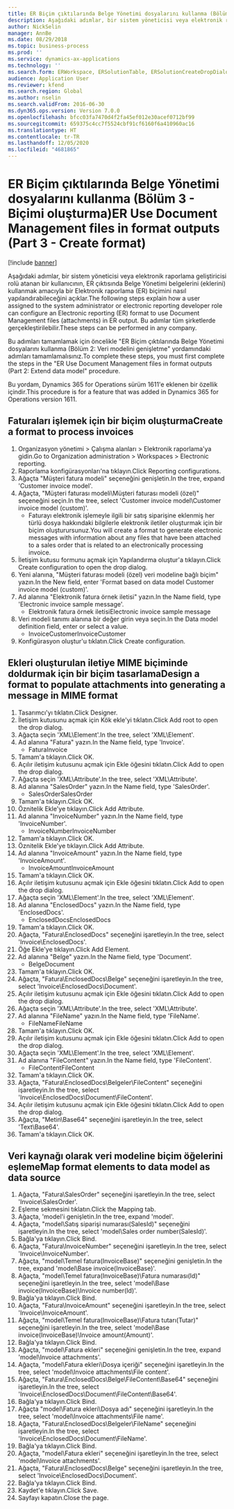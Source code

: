 ```yaml
---
title: ER Biçim çıktılarında Belge Yönetimi dosyalarını kullanma (Bölüm 3 - Biçimi oluşturma)
description: Aşağıdaki adımlar, bir sistem yöneticisi veya elektronik raporlama geliştiricisi rolü atanan bir kullanıcının, ER çıktısında Belge Yönetimi belgelerini kullanmak amacıyla bir Elektronik raporlama biçimini nasıl yapılandırabileceğini açıklar.
author: NickSelin
manager: AnnBe
ms.date: 08/29/2018
ms.topic: business-process
ms.prod: ''
ms.service: dynamics-ax-applications
ms.technology: ''
ms.search.form: ERWorkspace, ERSolutionTable, ERSolutionCreateDropDialog, EROperationDesigner, ERComponentTypeDropDialog
audience: Application User
ms.reviewer: kfend
ms.search.region: Global
ms.author: nselin
ms.search.validFrom: 2016-06-30
ms.dyn365.ops.version: Version 7.0.0
ms.openlocfilehash: bfcc03fa7470d4f2fa45ef012e30acef0712bf99
ms.sourcegitcommit: 659375c4cc7f5524cbf91cf6160f6a410960ac16
ms.translationtype: HT
ms.contentlocale: tr-TR
ms.lasthandoff: 12/05/2020
ms.locfileid: "4681865"
---
```

# <a name="er-use-document-management-files-in-format-outputs-part-3---create-format"></a><span data-ttu-id="7c52c-103">ER Biçim çıktılarında Belge Yönetimi dosyalarını kullanma (Bölüm 3 - Biçimi oluşturma)</span><span class="sxs-lookup"><span data-stu-id="7c52c-103">ER Use Document Management files in format outputs (Part 3 - Create format)</span></span>

[!include [banner](../../includes/banner.md)]

<span data-ttu-id="7c52c-104">Aşağıdaki adımlar, bir sistem yöneticisi veya elektronik raporlama geliştiricisi rolü atanan bir kullanıcının, ER çıktısında Belge Yönetimi belgelerini (eklerini) kullanmak amacıyla bir Elektronik raporlama (ER) biçimini nasıl yapılandırabileceğini açıklar.</span><span class="sxs-lookup"><span data-stu-id="7c52c-104">The following steps explain how a user assigned to the system administrator or electronic reporting developer role can configure an Electronic reporting (ER) format to use Document Management files (attachments) in ER output.</span></span> <span data-ttu-id="7c52c-105">Bu adımlar tüm şirketlerde gerçekleştirilebilir.</span><span class="sxs-lookup"><span data-stu-id="7c52c-105">These steps can be performed in any company.</span></span>

<span data-ttu-id="7c52c-106">Bu adımları tamamlamak için öncelikle "ER Biçim çıktılarında Belge Yönetimi dosyalarını kullanma (Bölüm 2: Veri modelini genişletme" yordamındaki adımları tamamlamalısınız.</span><span class="sxs-lookup"><span data-stu-id="7c52c-106">To complete these steps, you must first complete the steps in the "ER Use Document Management files in format outputs (Part 2: Extend data model" procedure.</span></span>

<span data-ttu-id="7c52c-107">Bu yordam, Dynamics 365 for Operations sürüm 1611'e eklenen bir özellik içindir.</span><span class="sxs-lookup"><span data-stu-id="7c52c-107">This procedure is for a feature that was added in Dynamics 365 for Operations version 1611.</span></span>


## <a name="create-a-format-to-process-invoices"></a><span data-ttu-id="7c52c-108">Faturaları işlemek için bir biçim oluşturma</span><span class="sxs-lookup"><span data-stu-id="7c52c-108">Create a format to process invoices</span></span>
1. <span data-ttu-id="7c52c-109">Organizasyon yönetimi > Çalışma alanları > Elektronik raporlama'ya gidin.</span><span class="sxs-lookup"><span data-stu-id="7c52c-109">Go to Organization administration > Workspaces > Electronic reporting.</span></span>
2. <span data-ttu-id="7c52c-110">Raporlama konfigürasyonları'na tıklayın.</span><span class="sxs-lookup"><span data-stu-id="7c52c-110">Click Reporting configurations.</span></span>
3. <span data-ttu-id="7c52c-111">Ağaçta "Müşteri fatura modeli" seçeneğini genişletin.</span><span class="sxs-lookup"><span data-stu-id="7c52c-111">In the tree, expand 'Customer invoice model'.</span></span>
4. <span data-ttu-id="7c52c-112">Ağaçta, "Müşteri faturası modeli\Müşteri faturası modeli (özel)" seçeneğini seçin.</span><span class="sxs-lookup"><span data-stu-id="7c52c-112">In the tree, select 'Customer invoice model\Customer invoice model (custom)'.</span></span>
    * <span data-ttu-id="7c52c-113">Faturayı elektronik işlemeyle ilgili bir satış siparişine eklenmiş her türlü dosya hakkındaki bilgilerle elektronik iletiler oluşturmak için bir biçim oluşturursunuz.</span><span class="sxs-lookup"><span data-stu-id="7c52c-113">You will create a format to generate electronic messages with information about any files that have been attached to a sales order that is related to an electronically processing invoice.</span></span>  
5. <span data-ttu-id="7c52c-114">İletişim kutusu formunu açmak için Yapılandırma oluştur'a tıklayın.</span><span class="sxs-lookup"><span data-stu-id="7c52c-114">Click Create configuration to open the drop dialog.</span></span>
6. <span data-ttu-id="7c52c-115">Yeni alanına, "Müşteri faturası modeli (özel) veri modeline bağlı biçim" yazın.</span><span class="sxs-lookup"><span data-stu-id="7c52c-115">In the New field, enter 'Format based on data model Customer invoice model (custom)'.</span></span>
7. <span data-ttu-id="7c52c-116">Ad alanına "Elektronik fatura örnek iletisi" yazın.</span><span class="sxs-lookup"><span data-stu-id="7c52c-116">In the Name field, type 'Electronic invoice sample message'.</span></span>
    * <span data-ttu-id="7c52c-117">Elektronik fatura örnek iletisi</span><span class="sxs-lookup"><span data-stu-id="7c52c-117">Electronic invoice sample message</span></span>  
8. <span data-ttu-id="7c52c-118">Veri modeli tanımı alanına bir değer girin veya seçin.</span><span class="sxs-lookup"><span data-stu-id="7c52c-118">In the Data model definition field, enter or select a value.</span></span>
    * <span data-ttu-id="7c52c-119">InvoiceCustomer</span><span class="sxs-lookup"><span data-stu-id="7c52c-119">InvoiceCustomer</span></span>  
9. <span data-ttu-id="7c52c-120">Konfigürasyon oluştur'u tıklatın.</span><span class="sxs-lookup"><span data-stu-id="7c52c-120">Click Create configuration.</span></span>

## <a name="design-a-format-to-populate-attachments-into-generating-a-message-in-mime-format"></a><span data-ttu-id="7c52c-121">Ekleri oluşturulan iletiye MIME biçiminde doldurmak için bir biçim tasarlama</span><span class="sxs-lookup"><span data-stu-id="7c52c-121">Design a format to populate attachments into generating a message in MIME format</span></span>
1. <span data-ttu-id="7c52c-122">Tasarımcı'yı tıklatın.</span><span class="sxs-lookup"><span data-stu-id="7c52c-122">Click Designer.</span></span>
2. <span data-ttu-id="7c52c-123">İletişim kutusunu açmak için Kök ekle'yi tıklatın.</span><span class="sxs-lookup"><span data-stu-id="7c52c-123">Click Add root to open the drop dialog.</span></span>
3. <span data-ttu-id="7c52c-124">Ağaçta seçin 'XML\Element'.</span><span class="sxs-lookup"><span data-stu-id="7c52c-124">In the tree, select 'XML\Element'.</span></span>
4. <span data-ttu-id="7c52c-125">Ad alanına "Fatura" yazın.</span><span class="sxs-lookup"><span data-stu-id="7c52c-125">In the Name field, type 'Invoice'.</span></span>
    * <span data-ttu-id="7c52c-126">Fatura</span><span class="sxs-lookup"><span data-stu-id="7c52c-126">Invoice</span></span>  
5. <span data-ttu-id="7c52c-127">Tamam'a tıklayın.</span><span class="sxs-lookup"><span data-stu-id="7c52c-127">Click OK.</span></span>
6. <span data-ttu-id="7c52c-128">Açılır iletişim kutusunu açmak için Ekle öğesini tıklatın.</span><span class="sxs-lookup"><span data-stu-id="7c52c-128">Click Add to open the drop dialog.</span></span>
7. <span data-ttu-id="7c52c-129">Ağaçta seçin 'XML\Attribute'.</span><span class="sxs-lookup"><span data-stu-id="7c52c-129">In the tree, select 'XML\Attribute'.</span></span>
8. <span data-ttu-id="7c52c-130">Ad alanına "SalesOrder" yazın.</span><span class="sxs-lookup"><span data-stu-id="7c52c-130">In the Name field, type 'SalesOrder'.</span></span>
    * <span data-ttu-id="7c52c-131">SalesOrder</span><span class="sxs-lookup"><span data-stu-id="7c52c-131">SalesOrder</span></span>  
9. <span data-ttu-id="7c52c-132">Tamam'a tıklayın.</span><span class="sxs-lookup"><span data-stu-id="7c52c-132">Click OK.</span></span>
10. <span data-ttu-id="7c52c-133">Öznitelik Ekle'ye tıklayın.</span><span class="sxs-lookup"><span data-stu-id="7c52c-133">Click Add Attribute.</span></span>
11. <span data-ttu-id="7c52c-134">Ad alanına "InvoiceNumber" yazın.</span><span class="sxs-lookup"><span data-stu-id="7c52c-134">In the Name field, type 'InvoiceNumber'.</span></span>
    * <span data-ttu-id="7c52c-135">InvoiceNumber</span><span class="sxs-lookup"><span data-stu-id="7c52c-135">InvoiceNumber</span></span>  
12. <span data-ttu-id="7c52c-136">Tamam'a tıklayın.</span><span class="sxs-lookup"><span data-stu-id="7c52c-136">Click OK.</span></span>
13. <span data-ttu-id="7c52c-137">Öznitelik Ekle'ye tıklayın.</span><span class="sxs-lookup"><span data-stu-id="7c52c-137">Click Add Attribute.</span></span>
14. <span data-ttu-id="7c52c-138">Ad alanına "InvoiceAmount" yazın.</span><span class="sxs-lookup"><span data-stu-id="7c52c-138">In the Name field, type 'InvoiceAmount'.</span></span>
    * <span data-ttu-id="7c52c-139">InvoiceAmount</span><span class="sxs-lookup"><span data-stu-id="7c52c-139">InvoiceAmount</span></span>  
15. <span data-ttu-id="7c52c-140">Tamam'a tıklayın.</span><span class="sxs-lookup"><span data-stu-id="7c52c-140">Click OK.</span></span>
16. <span data-ttu-id="7c52c-141">Açılır iletişim kutusunu açmak için Ekle öğesini tıklatın.</span><span class="sxs-lookup"><span data-stu-id="7c52c-141">Click Add to open the drop dialog.</span></span>
17. <span data-ttu-id="7c52c-142">Ağaçta seçin 'XML\Element'.</span><span class="sxs-lookup"><span data-stu-id="7c52c-142">In the tree, select 'XML\Element'.</span></span>
18. <span data-ttu-id="7c52c-143">Ad alanına "EnclosedDocs" yazın.</span><span class="sxs-lookup"><span data-stu-id="7c52c-143">In the Name field, type 'EnclosedDocs'.</span></span>
    * <span data-ttu-id="7c52c-144">EnclosedDocs</span><span class="sxs-lookup"><span data-stu-id="7c52c-144">EnclosedDocs</span></span>  
19. <span data-ttu-id="7c52c-145">Tamam'a tıklayın.</span><span class="sxs-lookup"><span data-stu-id="7c52c-145">Click OK.</span></span>
20. <span data-ttu-id="7c52c-146">Ağaçta, "Fatura\EnclosedDocs" seçeneğini işaretleyin.</span><span class="sxs-lookup"><span data-stu-id="7c52c-146">In the tree, select 'Invoice\EnclosedDocs'.</span></span>
21. <span data-ttu-id="7c52c-147">Öğe Ekle'ye tıklayın.</span><span class="sxs-lookup"><span data-stu-id="7c52c-147">Click Add Element.</span></span>
22. <span data-ttu-id="7c52c-148">Ad alanına "Belge" yazın.</span><span class="sxs-lookup"><span data-stu-id="7c52c-148">In the Name field, type 'Document'.</span></span>
    * <span data-ttu-id="7c52c-149">Belge</span><span class="sxs-lookup"><span data-stu-id="7c52c-149">Document</span></span>  
23. <span data-ttu-id="7c52c-150">Tamam'a tıklayın.</span><span class="sxs-lookup"><span data-stu-id="7c52c-150">Click OK.</span></span>
24. <span data-ttu-id="7c52c-151">Ağaçta, "Fatura\EnclosedDocs\Belge" seçeneğini işaretleyin.</span><span class="sxs-lookup"><span data-stu-id="7c52c-151">In the tree, select 'Invoice\EnclosedDocs\Document'.</span></span>
25. <span data-ttu-id="7c52c-152">Açılır iletişim kutusunu açmak için Ekle öğesini tıklatın.</span><span class="sxs-lookup"><span data-stu-id="7c52c-152">Click Add to open the drop dialog.</span></span>
26. <span data-ttu-id="7c52c-153">Ağaçta seçin 'XML\Attribute'.</span><span class="sxs-lookup"><span data-stu-id="7c52c-153">In the tree, select 'XML\Attribute'.</span></span>
27. <span data-ttu-id="7c52c-154">Ad alanına "FileName" yazın.</span><span class="sxs-lookup"><span data-stu-id="7c52c-154">In the Name field, type 'FileName'.</span></span>
    * <span data-ttu-id="7c52c-155">FileName</span><span class="sxs-lookup"><span data-stu-id="7c52c-155">FileName</span></span>  
28. <span data-ttu-id="7c52c-156">Tamam'a tıklayın.</span><span class="sxs-lookup"><span data-stu-id="7c52c-156">Click OK.</span></span>
29. <span data-ttu-id="7c52c-157">Açılır iletişim kutusunu açmak için Ekle öğesini tıklatın.</span><span class="sxs-lookup"><span data-stu-id="7c52c-157">Click Add to open the drop dialog.</span></span>
30. <span data-ttu-id="7c52c-158">Ağaçta seçin 'XML\Element'.</span><span class="sxs-lookup"><span data-stu-id="7c52c-158">In the tree, select 'XML\Element'.</span></span>
31. <span data-ttu-id="7c52c-159">Ad alanına "FileContent" yazın.</span><span class="sxs-lookup"><span data-stu-id="7c52c-159">In the Name field, type 'FileContent'.</span></span>
    * <span data-ttu-id="7c52c-160">FileContent</span><span class="sxs-lookup"><span data-stu-id="7c52c-160">FileContent</span></span>  
32. <span data-ttu-id="7c52c-161">Tamam'a tıklayın.</span><span class="sxs-lookup"><span data-stu-id="7c52c-161">Click OK.</span></span>
33. <span data-ttu-id="7c52c-162">Ağaçta, "Fatura\EnclosedDocs\Belgeler\FileContent" seçeneğini işaretleyin.</span><span class="sxs-lookup"><span data-stu-id="7c52c-162">In the tree, select 'Invoice\EnclosedDocs\Document\FileContent'.</span></span>
34. <span data-ttu-id="7c52c-163">Açılır iletişim kutusunu açmak için Ekle öğesini tıklatın.</span><span class="sxs-lookup"><span data-stu-id="7c52c-163">Click Add to open the drop dialog.</span></span>
35. <span data-ttu-id="7c52c-164">Ağaçta, "Metin\Base64" seçeneğini işaretleyin.</span><span class="sxs-lookup"><span data-stu-id="7c52c-164">In the tree, select 'Text\Base64'.</span></span>
36. <span data-ttu-id="7c52c-165">Tamam'a tıklayın.</span><span class="sxs-lookup"><span data-stu-id="7c52c-165">Click OK.</span></span>

## <a name="map-format-elements-to-data-model-as-data-source"></a><span data-ttu-id="7c52c-166">Veri kaynağı olarak veri modeline biçim öğelerini eşleme</span><span class="sxs-lookup"><span data-stu-id="7c52c-166">Map format elements to data model as data source</span></span>
1. <span data-ttu-id="7c52c-167">Ağaçta, "Fatura\SalesOrder" seçeneğini işaretleyin.</span><span class="sxs-lookup"><span data-stu-id="7c52c-167">In the tree, select 'Invoice\SalesOrder'.</span></span>
2. <span data-ttu-id="7c52c-168">Eşleme sekmesini tıklatın.</span><span class="sxs-lookup"><span data-stu-id="7c52c-168">Click the Mapping tab.</span></span>
3. <span data-ttu-id="7c52c-169">Ağaçta, 'model'i genişletin.</span><span class="sxs-lookup"><span data-stu-id="7c52c-169">In the tree, expand 'model'.</span></span>
4. <span data-ttu-id="7c52c-170">Ağaçta, "model\Satış siparişi numarası(SalesId)" seçeneğini işaretleyin.</span><span class="sxs-lookup"><span data-stu-id="7c52c-170">In the tree, select 'model\Sales order number(SalesId)'.</span></span>
5. <span data-ttu-id="7c52c-171">Bağla'ya tıklayın.</span><span class="sxs-lookup"><span data-stu-id="7c52c-171">Click Bind.</span></span>
6. <span data-ttu-id="7c52c-172">Ağaçta, "Fatura\InvoiceNumber" seçeneğini işaretleyin.</span><span class="sxs-lookup"><span data-stu-id="7c52c-172">In the tree, select 'Invoice\InvoiceNumber'.</span></span>
7. <span data-ttu-id="7c52c-173">Ağaçta, "model\Temel fatura(InvoiceBase)" seçeneğini genişletin.</span><span class="sxs-lookup"><span data-stu-id="7c52c-173">In the tree, expand 'model\Base invoice(InvoiceBase)'.</span></span>
8. <span data-ttu-id="7c52c-174">Ağaçta, "model\Temel fatura(InvoiceBase)\Fatura numarası(Id)" seçeneğini işaretleyin.</span><span class="sxs-lookup"><span data-stu-id="7c52c-174">In the tree, select 'model\Base invoice(InvoiceBase)\Invoice number(Id)'.</span></span>
9. <span data-ttu-id="7c52c-175">Bağla'ya tıklayın.</span><span class="sxs-lookup"><span data-stu-id="7c52c-175">Click Bind.</span></span>
10. <span data-ttu-id="7c52c-176">Ağaçta, "Fatura\InvoiceAmount" seçeneğini işaretleyin.</span><span class="sxs-lookup"><span data-stu-id="7c52c-176">In the tree, select 'Invoice\InvoiceAmount'.</span></span>
11. <span data-ttu-id="7c52c-177">Ağaçta, "model\Temel fatura(InvoiceBase)\Fatura tutarı(Tutar)" seçeneğini işaretleyin.</span><span class="sxs-lookup"><span data-stu-id="7c52c-177">In the tree, select 'model\Base invoice(InvoiceBase)\Invoice amount(Amount)'.</span></span>
12. <span data-ttu-id="7c52c-178">Bağla'ya tıklayın.</span><span class="sxs-lookup"><span data-stu-id="7c52c-178">Click Bind.</span></span>
13. <span data-ttu-id="7c52c-179">Ağaçta, "model\Fatura ekleri" seçeneğini genişletin.</span><span class="sxs-lookup"><span data-stu-id="7c52c-179">In the tree, expand 'model\Invoice attachments'.</span></span>
14. <span data-ttu-id="7c52c-180">Ağaçta, "model\Fatura ekleri\Dosya içeriği" seçeneğini işaretleyin.</span><span class="sxs-lookup"><span data-stu-id="7c52c-180">In the tree, select 'model\Invoice attachments\File content'.</span></span>
15. <span data-ttu-id="7c52c-181">Ağaçta, "Fatura\EnclosedDocs\Belge\FileContent\Base64" seçeneğini işaretleyin.</span><span class="sxs-lookup"><span data-stu-id="7c52c-181">In the tree, select 'Invoice\EnclosedDocs\Document\FileContent\Base64'.</span></span>
16. <span data-ttu-id="7c52c-182">Bağla'ya tıklayın.</span><span class="sxs-lookup"><span data-stu-id="7c52c-182">Click Bind.</span></span>
17. <span data-ttu-id="7c52c-183">Ağaçta "model\Fatura ekleri\Dosya adı" seçeneğini işaretleyin.</span><span class="sxs-lookup"><span data-stu-id="7c52c-183">In the tree, select 'model\Invoice attachments\File name'.</span></span>
18. <span data-ttu-id="7c52c-184">Ağaçta, "Fatura\EnclosedDocs\Belgeler\FileName" seçeneğini işaretleyin.</span><span class="sxs-lookup"><span data-stu-id="7c52c-184">In the tree, select 'Invoice\EnclosedDocs\Document\FileName'.</span></span>
19. <span data-ttu-id="7c52c-185">Bağla'ya tıklayın.</span><span class="sxs-lookup"><span data-stu-id="7c52c-185">Click Bind.</span></span>
20. <span data-ttu-id="7c52c-186">Ağaçta, "model\Fatura ekleri" seçeneğini işaretleyin.</span><span class="sxs-lookup"><span data-stu-id="7c52c-186">In the tree, select 'model\Invoice attachments'.</span></span>
21. <span data-ttu-id="7c52c-187">Ağaçta, "Fatura\EnclosedDocs\Belge" seçeneğini işaretleyin.</span><span class="sxs-lookup"><span data-stu-id="7c52c-187">In the tree, select 'Invoice\EnclosedDocs\Document'.</span></span>
22. <span data-ttu-id="7c52c-188">Bağla'ya tıklayın.</span><span class="sxs-lookup"><span data-stu-id="7c52c-188">Click Bind.</span></span>
23. <span data-ttu-id="7c52c-189">Kaydet'e tıklayın.</span><span class="sxs-lookup"><span data-stu-id="7c52c-189">Click Save.</span></span>
24. <span data-ttu-id="7c52c-190">Sayfayı kapatın.</span><span class="sxs-lookup"><span data-stu-id="7c52c-190">Close the page.</span></span>

